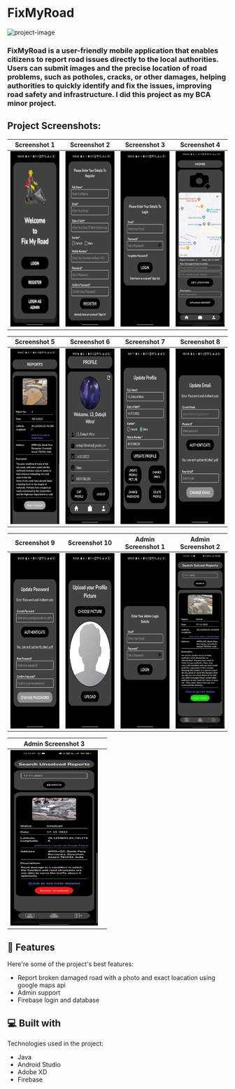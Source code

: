 # FixMyRoad

![project-image](https://socialify.git.ci/Debojit-mitra/Fix-My-Road/image?font=Inter&language=1&name=1&owner=1&pattern=Floating%20Cogs&theme=Auto)

### FixMyRoad is a user-friendly mobile application that enables citizens to report road issues directly to the local authorities. Users can submit images and the precise location of road problems, such as potholes, cracks, or other damages, helping authorities to quickly identify and fix the issues, improving road safety and infrastructure. I did this project as my BCA minor project.

## Project Screenshots:

| Screenshot 1 | Screenshot 2 | Screenshot 3 | Screenshot 4 |
| --- | --- | --- | --- |
| <img src="https://github.com/Debojit-mitra/Fix-My-Road/blob/master/Images/Main/Picture1.jpg?raw=true" alt="Screenshot 1" width="200" height="400"/> | <img src="https://github.com/Debojit-mitra/Fix-My-Road/blob/master/Images/Main/Picture2.jpg?raw=true" alt="Screenshot 2" width="200" height="400"/> | <img src="https://github.com/Debojit-mitra/Fix-My-Road/blob/master/Images/Main/Picture3.jpg?raw=true" alt="Screenshot 3" width="200" height="400"/> | <img src="https://github.com/Debojit-mitra/Fix-My-Road/blob/master/Images/Main/Picture4.jpg?raw=true" alt="Screenshot 4" width="200" height="400"/> |

| Screenshot 5 | Screenshot 6 | Screenshot 7 | Screenshot 8 |
| --- | --- | --- | --- |
| <img src="https://github.com/Debojit-mitra/Fix-My-Road/blob/master/Images/Main/Picture5.jpg?raw=true" alt="Screenshot 5" width="200" height="400"/> | <img src="https://github.com/Debojit-mitra/Fix-My-Road/blob/master/Images/Main/Picture6.jpg?raw=true" alt="Screenshot 6" width="200" height="400"/> | <img src="https://github.com/Debojit-mitra/Fix-My-Road/blob/master/Images/Main/Picture7.jpg?raw=true" alt="Screenshot 7" width="200" height="400"/> | <img src="https://github.com/Debojit-mitra/Fix-My-Road/blob/master/Images/Main/Picture8.jpg?raw=true" alt="Screenshot 8" width="200" height="400"/> |

| Screenshot 9 | Screenshot 10 | Admin Screenshot 1 | Admin Screenshot 2 |
| --- | --- | --- | --- |
| <img src="https://github.com/Debojit-mitra/Fix-My-Road/blob/master/Images/Main/Picture9.jpg?raw=true" alt="Screenshot 9" width="200" height="400"/> | <img src="https://github.com/Debojit-mitra/Fix-My-Road/blob/master/Images/Main/Picture10.jpg?raw=true" alt="Screenshot 10" width="200" height="400"/> | <img src="https://github.com/Debojit-mitra/Fix-My-Road/blob/master/Images/admin/Picture1.jpg?raw=true" alt="Admin Screenshot 1" width="200" height="400"/> | <img src="https://github.com/Debojit-mitra/Fix-My-Road/blob/master/Images/admin/Picture2.jpg?raw=true" alt="Admin Screenshot 2" width="200" height="400"/> |

| Admin Screenshot 3 | |
| --- | --- |
| <img src="https://github.com/Debojit-mitra/Fix-My-Road/blob/master/Images/admin/Picture3.jpg?raw=true" alt="Admin Screenshot 3" width="200" height="400"/> | |
 
## 🧐 Features

Here're some of the project's best features:

* Report broken damaged road with a photo and exact loacation using google maps api
* Admin support
* Firebase login and database

## 💻 Built with

Technologies used in the project:

* Java
* Android Studio
* Adobe XD
* Firebase
